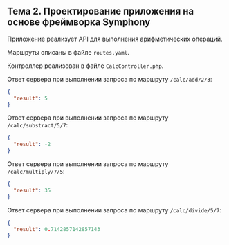 ## Тема 2. Проектирование приложения на основе фреймворка Symphony

Приложение реализует API для выполнения арифметических операций.

Маршруты описаны в файле `routes.yaml`.

Контроллер реализован в файле `CalcController.php`.

Ответ сервера при выполнении запроса по маршруту `/calc/add/2/3`:

```json
{
  "result": 5
}
```

Ответ сервера при выполнении запроса по маршруту `/calc/substract/5/7`:

```json
{
  "result": -2
}
```

Ответ сервера при выполнении запроса по маршруту `/calc/multiply/7/5`:

```json
{
  "result": 35
}
```

Ответ сервера при выполнении запроса по маршруту `/calc/divide/5/7`:

```json
{
  "result": 0.7142857142857143
}
```
